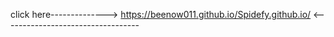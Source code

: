 click here-------------->  https://beenow011.github.io/Spidefy.github.io/ <----------------------------------
